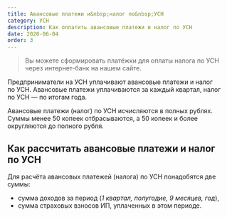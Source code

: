 ```yaml
---
title: Авансовые платежи и&nbsp;налог по&nbsp;УСН
category: УСН
description: Как оплатить авансовые платежи и налог по УСН
date: 2020-06-04
order: 3
---
```


<Blockquote>
  Вы можете сформировать платёжки для оплаты налога по УСН через интернет-банк на&nbsp;<Link to="/pay/">нашем сайте</Link>.
</Blockquote>

Предприниматели на&nbsp;УСН уплачивают авансовые платежи и&nbsp;налог по&nbsp;УСН. Авансовые платежи уплачиваются за&nbsp;каждый квартал, налог по&nbsp;УСН&nbsp;&mdash; по&nbsp;итогам года.

Авансовые платежи (налог) по&nbsp;УСН исчисляются в&nbsp;полных рублях. Суммы менее 50&nbsp;копеек отбрасываются, а&nbsp;50 копеек и&nbsp;более округляются до&nbsp;полного рубля.

## Как рассчитать авансовые платежи и&nbsp;налог по&nbsp;УСН

Для расчёта авансовых платежей (налога) по&nbsp;УСН понадобятся две суммы:

- сумма доходов за&nbsp;период (*1&nbsp;квартал, полугодие, 9&nbsp;месяцев, год*),
- сумма страховых взносов&nbsp;ИП, уплаченных в&nbsp;этом периоде.
